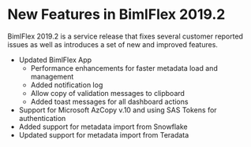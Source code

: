 # New Features in BimlFlex 2019.2

BimlFlex 2019.2 is a service release that fixes several customer reported issues as well as introduces a set of new and improved features.

* Updated BimlFlex App
  * Performance enhancements for faster metadata load and management
  * Added notification log
  * Allow copy of validation messages to clipboard
  * Added toast messages for all dashboard actions
* Support for Microsoft AzCopy v.10 and using SAS Tokens for authentication
* Added support for metadata import from Snowflake
* Updated support for metadata import from Teradata
